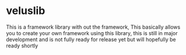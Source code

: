 veluslib
========

This is a framework library with out the framework, This basically allows you to create your own framework using this library, this is still in major development and is not fully ready for release yet but will hopefully be ready shortly
